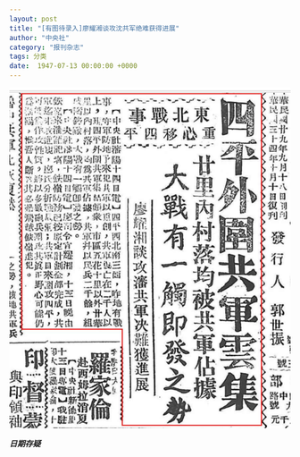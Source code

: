 ```yaml
---
layout: post
title: "[有图待录入]廖耀湘谈攻沈共军绝难获得进展"
author: "中央社"
category: "报刊杂志"
tags: 分类
date:  1947-07-13 00:00:00 +0000
---
```


![廖耀湘谈攻沈共军绝难获得进展（中央社）](../assets/images/newspapers/廖耀湘谈攻沈共军绝难获得进展（中央社）.png)

> *<!-- 图源：佚名 -->*

***日期存疑***

